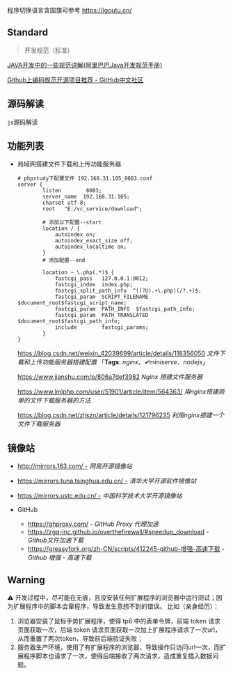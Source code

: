 程序切换语言含国旗可参考 <https://igoutu.cn/>



## Standard<i class="ri-rocket-line"></i>

> 开发规范（标准）

[JAVA开发中的一些规范讲解(阿里巴巴Java开发规范手册)](https://www.jb51.net/article/137783.htm)



[Github上编码规范开源项目推荐 - GitHub中文社区](https://www.githubs.cn/collections/style-guide)



## 源码解读

`js`源码解读

## 功能列表

- 局域网搭建文件下载和上传功能服务器

  ```nginx
  # phpstudy下配置文件 192.168.31.105_8083.conf
  server {
          listen        8083;
          server_name  192.168.31.105;
          charset utf-8;
          root   "E:/vc_service/download";
          
          # 添加以下配置--start
          location / {
              autoindex on;
              autoindex_exact_size off;
              autoindex_localtime on;
          }
          # 添加配置--end
          
          location ~ \.php(.*)$ {
              fastcgi_pass   127.0.0.1:9012;
              fastcgi_index  index.php;
              fastcgi_split_path_info  ^((?U).+\.php)(/?.+)$;
              fastcgi_param  SCRIPT_FILENAME  $document_root$fastcgi_script_name;
              fastcgi_param  PATH_INFO  $fastcgi_path_info;
              fastcgi_param  PATH_TRANSLATED  $document_root$fastcgi_path_info;
              include        fastcgi_params;
          }
  }
  ```

  https://blog.csdn.net/weixin_42039699/article/details/118356050 *文件下载和上传功能服务器搭建配置* 「**Tags**: *nginx、✔miniserve、nodejs*」

  https://www.jianshu.com/p/806a7def3982 *Nginx 搭建文件服务器*

  https://www.lmlphp.com/user/51901/article/item/564363/ *用nginx搭建简单的文件下载服务器的方法*

  https://blog.csdn.net/zljszn/article/details/121796235 *利用nginx搭建一个文件下载服务器*



## 镜像站

- http://mirrors.163.com/ - *网易开源镜像站*

- https://mirrors.tuna.tsinghua.edu.cn/ - *清华大学开源软件镜像站*

- https://mirrors.ustc.edu.cn/ - *中国科学技术大学开源镜像站*

- GitHub
  - https://ghproxy.com/ - *GitHub Proxy 代理加速*
  - https://zgq-inc.github.io/overthefirewall/#speedup_download - *Github文件加速下载*
  - <https://greasyfork.org/zh-CN/scripts/412245-github-增强-高速下载> - *Github 增强 - 高速下载*



## Warning

⚠️ 开发过程中，尽可能在无痕，且没安装任何扩展程序的浏览器中运行测试；因为扩展程序中的脚本会窜程序，导致发生意想不到的错误。
比如（亲身经历）：

1. 浏览器安装了鼠标手势扩展程序，使得 tp6 中的表单令牌，前端 token 请求页面获取一次，后端 token 请求页面获取一次加上扩展程序请求了一次url，从而重置了两次token，导致前后端验证失败；
2. 服务器生产环境，使用了有扩展程序的浏览器，导致操作只访问url一次，而扩展程序脚本也请求了一次，使得后端接收了两次请求，造成重复插入数据问题。

